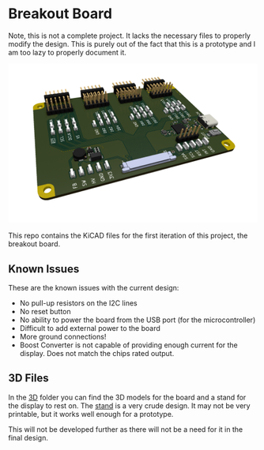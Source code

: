 # Breakout Board
Note, this is not a complete project. It lacks the necessary files to properly modify the design. This is purely out of the fact that this is a prototype and I am too lazy to properly document it.

![Breakout design](img/driver_breakout.png)

This repo contains the KiCAD files for the first iteration of this project, the breakout board.

## Known Issues

These are the known issues with the current design:
- No pull-up resistors on the I2C lines
- No reset button
- No ability to power the board from the USB port (for the microcontroller)
- Difficult to add external power to the board
- More ground connections!
- Boost Converter is not capable of providing enough current for the display. Does not match the chips rated output.

## 3D Files

In the [3D](./3d/) folder you can find the 3D models for the board and a stand for the display to rest on.
The [stand](./3d/stand.stl) is a very crude design. It may not be very printable, but it works well enough for a prototype. 

This will not be developed further as there will not be a need for it in the final design.